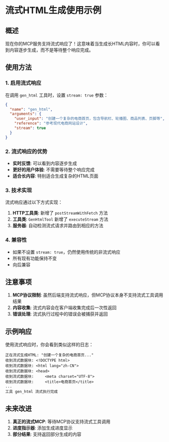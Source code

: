 # 流式HTML生成使用示例

## 概述

现在你的MCP服务支持流式响应了！这意味着当生成长HTML内容时，你可以看到内容逐步生成，而不是等待整个响应完成。

## 使用方法

### 1. 启用流式响应

在调用 `gen_html` 工具时，设置 `stream: true` 参数：

```json
{
  "name": "gen_html",
  "arguments": {
    "user_input": "创建一个复杂的电商首页，包含导航栏、轮播图、商品列表、页脚等",
    "reference": "参考现代电商网站设计",
    "stream": true
  }
}
```

### 2. 流式响应的优势

- **实时反馈**: 可以看到内容逐步生成
- **更好的用户体验**: 不需要等待整个响应完成
- **适合长内容**: 特别适合生成复杂的HTML页面

### 3. 技术实现

流式响应通过以下方式实现：

1. **HTTP工具类**: 新增了 `postStreamWithFetch` 方法
2. **工具类**: `GenHtmlTool` 新增了 `executeStream` 方法
3. **服务器**: 自动检测流式请求并路由到相应的方法

### 4. 兼容性

- 如果不设置 `stream: true`，仍然使用传统的非流式响应
- 所有现有功能保持不变
- 向后兼容

## 注意事项

1. **MCP协议限制**: 虽然后端支持流式响应，但MCP协议本身不支持流式工具调用结果
2. **内容收集**: 流式内容会在客户端收集完成后一次性返回
3. **错误处理**: 流式执行过程中的错误会被捕获并返回

## 示例响应

使用流式响应时，你会看到类似这样的日志：

```
正在流式生成HTML: "创建一个复杂的电商首页..."
收到流式数据块: <!DOCTYPE html>
收到流式数据块: <html lang="zh-CN">
收到流式数据块: <head>
收到流式数据块:     <meta charset="UTF-8">
收到流式数据块:     <title>电商首页</title>
...
工具 gen_html 流式执行完成
```

## 未来改进

1. **真正的流式MCP**: 等待MCP协议支持流式工具调用
2. **进度指示器**: 添加生成进度显示
3. **部分结果**: 支持返回部分生成的内容
